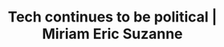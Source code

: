 ---
layout: bookmark
title: Tech continues to be political | Miriam Eric Suzanne
tags:
  - Bookmarks
  - AI
  - Working
  - Fascism
created: '2025-02-16T21:42:55.232Z'
modified: '2025-02-16T21:46:19.394Z'
link: https://www.miriamsuzanne.com/2025/02/12/tech-ai-wtf/
id: 973488820
excerpt: And the politics aren't looking great
image: https://www.miriamsuzanne.com/images/headshots/GBoSaie2zL-1600.jpeg
---